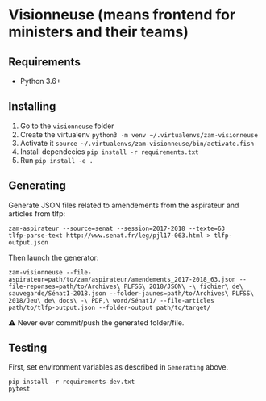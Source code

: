 # Visionneuse (means frontend for ministers and their teams)

## Requirements

*   Python 3.6+

## Installing

1.  Go to the `visionneuse` folder
2.  Create the virtualenv `python3 -m venv ~/.virtualenvs/zam-visionneuse`
3.  Activate it `source ~/.virtualenvs/zam-visionneuse/bin/activate.fish`
4.  Install dependecies `pip install -r requirements.txt`
5.  Run `pip install -e .`

## Generating

Generate JSON files related to amendements from the aspirateur and articles from tlfp:

    zam-aspirateur --source=senat --session=2017-2018 --texte=63
    tlfp-parse-text http://www.senat.fr/leg/pjl17-063.html > tlfp-output.json

Then launch the generator:

    zam-visionneuse --file-aspirateur=path/to/zam/aspirateur/amendements_2017-2018_63.json --file-reponses=path/to/Archives\ PLFSS\ 2018/JSON\ -\ fichier\ de\ sauvegarde/Sénat1-2018.json --folder-jaunes=path/to/Archives\ PLFSS\ 2018/Jeu\ de\ docs\ -\ PDF,\ word/Sénat1/ --file-articles path/to/tlfp-output.json --folder-output path/to/target/

⚠️ Never ever commit/push the generated folder/file.


## Testing

First, set environment variables as described in `Generating` above.

    pip install -r requirements-dev.txt
    pytest

